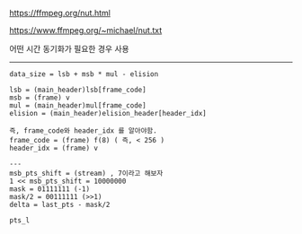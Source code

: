 https://ffmpeg.org/nut.html

https://www.ffmpeg.org/~michael/nut.txt

어떤 시간 동기화가 필요한 경우 사용

---

```
data_size = lsb + msb * mul - elision

lsb = (main_header)lsb[frame_code]
msb = (frame) v
mul = (main_header)mul[frame_code]
elision = (main_header)elision_header[header_idx]

즉, frame_code와 header_idx 를 알아야함.
frame_code = (frame) f(8) ( 즉, < 256 )
header_idx = (frame) v

---
msb_pts_shift = (stream) , 7이라고 해보자
1 << msb_pts_shift = 10000000
mask = 01111111 (-1)
mask/2 = 00111111 (>>1)
delta = last_pts - mask/2

pts_l

```